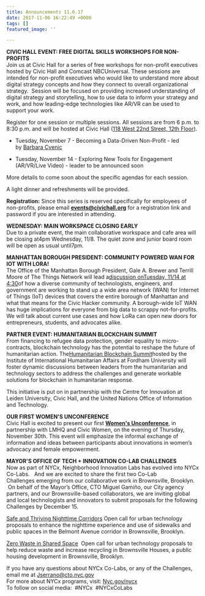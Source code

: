```yaml
---
title: Announcements 11.6.17
date: 2017-11-06 16:22:49 +0000
tags: []
featured_image: ''

---
```

**CIVIC HALL EVENT: FREE DIGITAL SKILLS WORKSHOPS FOR NON-PROFITS**    
Join us at Civic Hall for a series of free workshops for non-profit executives hosted by Civic Hall and Comcast NBCUniversal. These sessions are intended for non-profit executives who would like to understand more about digital strategy concepts and how they connect to overall organizational strategy.  Session will be focused on providing increased understanding of digital strategy and storytelling, how to use data to inform your strategy and work, and how leading-edge technologies like AR/VR can be used to support your work. 

  
Register for one session or multiple sessions. All sessions are from 6 p.m. to 8:30 p.m. and will be hosted at Civic Hall ([118 West 22nd Street, 12th Floor](https://civichall.us9.list-manage.com/track/click?u=784ac4a90c07e1e7ebbf294d4&id=b1f137f1ba&e=9bb5ebdb18)).

* Tuesday, November 7 - Becoming a Data-Driven Non-Profit - led by [Barbara Cvenic](https://civichall.us9.list-manage.com/track/click?u=784ac4a90c07e1e7ebbf294d4&id=157c36d833&e=9bb5ebdb18)

* Tuesday, November 14 - Exploring New Tools for Engagement (AR/VR/Live Video) - leader to be announced soon

More details to come soon about the specific agendas for each session.  
  
A light dinner and refreshments will be provided.   
  
**Registration:** Since this series is reserved specifically for employees of non-profits, please email [**events@civichall.org**](mailto:events@civichall.org) for a registration link and password if you are interested in attending.

**WEDNESDAY: MAIN WORKSPACE CLOSING EARLY**  
Due to a private event, the main collaborative workspace and cafe area will be closing at4pm Wednesday, 11/8. The quiet zone and junior board room will be open as usual until7pm.

**MANHATTAN BOROUGH PRESIDENT: COMMUNITY POWERED WAN FOR IOT WITH LORA!**  
The Office of the Manhattan Borough President, Gale A. Brewer and Terrill Moore of The Things Network will lead a[discussion onTuesday, 11/14 at 4:30](https://civichall.us9.list-manage.com/track/click?u=784ac4a90c07e1e7ebbf294d4&id=b55ebcd7ae&e=9bb5ebdb18)of how a diverse community of technologists, engineers, and government are working to stand up a wide area network (WAN) for Internet of Things (IoT) devices that covers the entire borough of Manhattan and what that means for the Civic Hacker community. A borough-wide IoT WAN has huge implications for everyone from big data to scrappy not-for-profits. We will talk about current use cases and how LoRa can open new doors for entrepreneurs, students, and advocates alike.  
  
**PARTNER EVENT: HUMANITARIAN BLOCKCHAIN SUMMIT**  
From financing to refugee data protection, gender equality to micro-contracts, blockchain technology has the potential to reshape the future of humanitarian action. The[Humanitarian Blockchain Summit](https://civichall.us9.list-manage.com/track/click?u=784ac4a90c07e1e7ebbf294d4&id=58bbd74a03&e=9bb5ebdb18)hosted by the Institute of International Humanitarian Affairs at Fordham University will foster dynamic discussions between leaders from the humanitarian and technology sectors to address the challenges and generate workable solutions for blockchain in humanitarian response.  
  
This initiative is put on in partnership with the Centre for Innovation at Leiden University, Civic Hall, and the United Nations Office of Information and Technology.  
  
**OUR FIRST WOMEN'S UNCONFERENCE**    
Civic Hall is excited to present our first [**Women's Unconference**](https://civichall.us9.list-manage.com/track/click?u=784ac4a90c07e1e7ebbf294d4&id=501afe9eb0&e=9bb5ebdb18), in partnership with LMHQ and Civic Women, on the evening of Thursday, November 30th. This event will emphasize the informal exchange of information and ideas between participants about innovations in women’s advocacy and female empowerment.  
  
**MAYOR'S OFFICE OF TECH + INNOVATION CO-LAB CHALLENGES**  
Now as part of NYCx, Neighborhood Innovation Labs has evolved into NYCx Co-Labs.   And we are excited to share the first two Co-Lab Challenges emerging from our collaborative work in Brownsville, Brooklyn.   On behalf of the Mayor’s Office, CTO Miguel Gamiño, our City agency partners, and our Brownsville-based collaborators, we are inviting global and local technologists and innovators to submit proposals for the following Challenges by December 15.  
  
[Safe and Thriving Nighttime Corridors](https://civichall.us9.list-manage.com/track/click?u=784ac4a90c07e1e7ebbf294d4&id=f9f3118fc4&e=9bb5ebdb18) Open call for urban technology proposals to enhance the nighttime experience and use of sidewalks and public spaces in the Belmont Avenue corridor in Brownsville, Brooklyn.  
  
[Zero Waste in Shared Space](https://civichall.us9.list-manage.com/track/click?u=784ac4a90c07e1e7ebbf294d4&id=068c32db5e&e=9bb5ebdb18)  Open call for urban technology proposals to help reduce waste and increase recycling in Brownsville Houses, a public housing development in Brownsville, Brooklyn.  
  
If you have any questions about NYCx Co-Labs, or any of the Challenges, email me at [Jserrano@cto.nyc.gov](mailto:Jserrano@cto.nyc.gov)  
For more about NYCx programs, visit: [Nyc.gov/nycx](https://civichall.us9.list-manage.com/track/click?u=784ac4a90c07e1e7ebbf294d4&id=acf715706d&e=9bb5ebdb18)  
To follow on social media:  #NYCx  #NYCxCoLabs